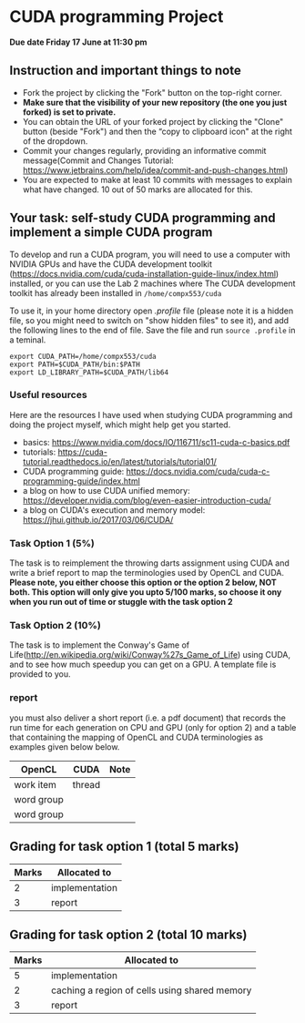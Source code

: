 # CUDA programming Project

**Due date Friday 17 June at 11:30 pm**

## Instruction and important things to note

* Fork the project by clicking the "Fork" button on the top-right corner.
* **Make sure that the visibility of your new repository (the one you just forked) is set to private.**
* You can obtain the URL of your forked project by clicking the "Clone" button (beside "Fork") and then the “copy to clipboard icon" at the right of the dropdown.
* Commit your changes regularly, providing an informative commit message(Commit and Changes Tutorial: https://www.jetbrains.com/help/idea/commit-and-push-changes.html)
* You are expected to make at least 10 commits with messages to explain what have changed. 10 out of 50 marks are allocated for this. 


## Your task: self-study CUDA programming and implement a simple CUDA program ##

To develop and run a CUDA program, you will need to use a computer with NVIDIA GPUs and have the CUDA development toolkit (https://docs.nvidia.com/cuda/cuda-installation-guide-linux/index.html) installed, or you can use the Lab 2 machines where The CUDA development toolkit has already been installed in  ```/home/compx553/cuda```

To use it, in your home directory open _.profile_ file (please note it is a hidden file, so you might need to switch on "show hidden files" to see it), and add the following lines to the end of file. Save the file and run ```source .profile``` 
in a teminal.

```
export CUDA_PATH=/home/compx553/cuda
export PATH=$CUDA_PATH/bin:$PATH
export LD_LIBRARY_PATH=$CUDA_PATH/lib64
```

### Useful resources ###

Here are the resources I have used when studying CUDA programming and doing the project myself, which might help get you started.

* basics: https://www.nvidia.com/docs/IO/116711/sc11-cuda-c-basics.pdf
* tutorials: https://cuda-tutorial.readthedocs.io/en/latest/tutorials/tutorial01/
* CUDA programming guide: https://docs.nvidia.com/cuda/cuda-c-programming-guide/index.html
* a blog on how to use CUDA unified memory: https://developer.nvidia.com/blog/even-easier-introduction-cuda/
* a blog on CUDA's execution and memory model: https://jhui.github.io/2017/03/06/CUDA/

### Task Option 1 (5%)
The task is to reimplement the throwing darts assignment using CUDA and write a  brief report to map the terminologies used by OpenCL and CUDA. **Please note, you either choose this option or the option 2 below, NOT both. This option will only give you upto 5/100 marks, so choose it ony when you run out of time or stuggle with the task option 2** 

### Task Option 2 (10%)

The task is to implement the Conway's Game of Life(http://en.wikipedia.org/wiki/Conway%27s_Game_of_Life) using CUDA, and to see how much speedup you can get on a GPU. A template file is provided to you.


### report ###
you must also deliver a short report (i.e. a pdf document) that records the run time for each generation on CPU and GPU (only for option 2) and a table that containing the mapping of OpenCL and CUDA terminologies as examples given below below. 


|OpenCL|CUDA| Note |
|-----|--------|-------------------|
|work item | thread|
|word group |  | |
|word group |  | |     




## Grading for task option 1 (total 5 marks)

|Marks|Allocated to|
|-----|--------|
|2 | implementation|
|3 | report | 


## Grading for task option 2 (total 10 marks)

|Marks|Allocated to|
|-----|--------|
|5 | implementation|
|2 | caching a region of cells using shared memory| 
|3 | report | 

